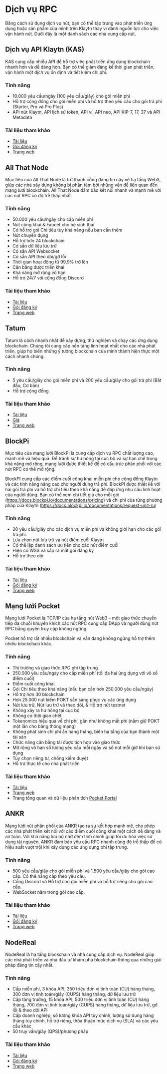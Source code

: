 # Dịch vụ RPC

Bằng cách sử dụng dịch vụ nút, bạn có thể tập trung vào phát triển ứng dụng hoặc sản phẩm của mình trên Klaytn thay vì dành nguồn lực cho việc vận hành nút. Dưới đây là một danh sách các nhà cung cấp nút.

## Dịch vụ API Klaytn (KAS)

KAS cung cấp nhiều API để hỗ trợ việc phát triển ứng dụng blockchain nhanh hơn và dễ dàng hơn. Bạn có thể giảm đáng kể thời gian phát triển, vận hành một dịch vụ ổn định và tiết kiệm chi phí.

### Tính năng

* 10.000 yêu cầu/ngày (100 yêu cầu/giây) cho gói miễn phí
* Hỗ trợ cộng đồng cho gói miễn phí và hỗ trợ theo yêu cầu cho gói trả phí (Starter, Pro và Pro Plus)
* API nút Klaytn, API lịch sử token, API ví, API neo, API KIP-7, 17, 37 và API Metadata

### Tài liệu tham khảo

* [Tài liệu](https://www.klaytnapi.com/en/resource/docs/readme)
* [Gói đăng ký](https://www.klaytnapi.com/en/landing/pricings)
* [Trang web](https://www.klaytnapi.com/en/landing/main)

## All That Node

Mục tiêu của All That Node là trở thành cổng đáng tin cậy về hạ tầng Web3, giúp các nhà xây dựng không bị phân tâm bởi những vấn đề liên quan đến mạng lưới blockchain. All That Node đảm bảo kết nối nhanh và mạnh mẽ với các nút RPC có độ trễ thấp nhất.

### Tính năng

- 50.000 yêu cầu/ngày cho cấp miễn phí
- Nút công khai & Faucet cho hệ sinh thái
- Có hỗ trợ gói Chi tiêu tùy khả năng nếu bạn cần thêm
- Nút chuyên dụng
- Hỗ trợ hơn 24 blockchain
- Có sẵn dữ liệu lưu trữ
- Có sẵn API Websocket
- Có sẵn API theo dõi/gỡ lỗi
- Thời gian hoạt động từ 99,9% trở lên
- Cân bằng được triển khai
- Khả năng mở rộng vô hạn
- Hỗ trợ 24/7 với cộng đồng Discord

### **Tài liệu tham khảo**

- [Tài liệu](https://docs.allthatnode.com/)
- [Gói đăng ký](https://www.allthatnode.com/pricing.dsrv)
- [Trang web](https://www.allthatnode.com/main.dsrv)

## Tatum

Tatum là cách nhanh nhất để xây dựng, thử nghiệm và chạy các ứng dụng blockchain. Chúng tôi cung cấp nền tảng linh hoạt nhất cho các nhà phát triển, giúp họ biến những ý tưởng blockchain của mình thành hiện thực một cách nhanh chóng.

### Tính năng

* 5 yêu cầu/giây cho gói miễn phí và 200 yêu cầu/giây cho gói trả phí (Bắt đầu, Cơ bản)
* Hỗ trợ cộng đồng

### Tài liệu tham khảo

* [Tài liệu](https://apidoc.tatum.io/tag/Klaytn?\_gl=1\*1dhfv8u\*\_ga\*MzY5NDMyNzg5LjE2NDQ1NTk1MzA.\*\_ga\_BH6F6RKJW6\*MTY2MjAxNDQ0OS4xNy4xLjE2NjIwMTQ2MTQuMjQuMC4w)
* [Giá](https://tatum.io/pricing)
* [Trang web](https://tatum.io/)

## BlockPi

Mục tiêu của mạng lưới BlockPI là cung cấp dịch vụ RPC chất lượng cao, mạnh mẽ và hiệu quả. Để tránh sự hư hỏng tại cục bộ và sự hạn chế trong khả năng mở rộng, mạng lưới được thiết kế để có cấu trúc phân phối với các nút RPC có thể mở rộng.

BlockPI cung cấp các điểm cuối công khai miễn phí cho cộng đồng Klaytn và các tính năng nâng cao cho người dùng trả phí.  BlockPI được thiết kế với hai gói trả phí và hỗ trợ chi tiêu theo khả năng để đáp ứng nhu cầu linh hoạt của người dùng. Bạn có thể xem chi tiết giá cho mỗi gói (https://docs.blockpi.io/documentations/pricing) và chi phí của từng phương pháp của Klaytn (https://docs.blockpi.io/documentations/request-unit-ru)

### Tính năng

* 20 yêu cầu/giây cho các dịch vụ miễn phí và không giới hạn cho các gói trả phí.
* Lựa chọn nút lưu trữ và nút điểm cuối Klaytn
* Có thể lập danh sách ưu tiên cho các nút điểm cuối
* Hiện có WSS và sắp ra mắt gói đăng ký
* Hỗ trợ theo dõi

### Tài liệu tham khảo

* [Tài liệu](https://docs.blockpi.io/)
* [Gói đăng ký](https://dashboard.blockpi.io/wallet/overview)
* [Trang web](https://blockpi.io/)

## Mạng lưới Pocket

Mạng lưới Pocket là TCP/IP của hạ tầng nút Web3 – một giao thức chuyển tiếp đa chuỗi khuyến khích các nút RPC cung cấp DApp và người dùng nút RPC bằng quyền truy cập không ngừng.

Pocket hỗ trợ rất nhiều blockchain và vẫn đang không ngừng hỗ trợ thêm nhiều blockchain khác.

### Tính năng

* Thị trường và giao thức RPC phi tập trung
* 250.000 yêu cầu/ngày cho cấp miễn phí (tối đa hai ứng dụng với vô số điểm cuối)
* Điểm cuối công khai
* Gói Chi tiêu theo khả năng (nếu bạn cần hơn 250.000 yêu cầu/ngày)
* Hỗ trợ hơn 30 blockchain
* Hơn 25.000 nút kiếm POKT sẵn sàng phục vụ các ứng dụng
* Nút lưu trữ, Nút lưu trữ và theo dõi, & Hỗ trợ nút testnet
* Không xảy ra hư hỏng tại cục bộ
* Không có thời gian chết
* Tokenomics hiệu quả về chi phí, gần như không mất phí (nắm giữ POKT một lần cho băng thông mạng)
* Không phát sinh chi phí ẩn hàng tháng, biến hạ tầng của bạn thành một tài sản
* Chức năng cân bằng tải được tích hợp vào giao thức
* Mở rộng vô hạn số lượng yêu cầu mỗi ngày và số nút mỗi giờ khi bạn sử dụng
* Tùy chọn riêng tư, chống kiểm duyệt
* Hỗ trợ thực tế cho nhà phát triển

### Tài liệu tham khảo

* [Tài liệu](https://docs.pokt.network/api-docs/klaytn-evm/#/)
* [Trang web](https://docs.pokt.network/)
* Trang tổng quan và dữ liệu phân tích [Pocket Portal](https://bit.ly/ETHorg\_POKTportal)

## ANKR

Mạng lưới nút phân phối của ANKR tạo ra sự kết hợp mạnh mẽ, cho phép các nhà phát triển kết nối với các điểm cuối công khai một cách dễ dàng và an toàn. Với khả năng lưu bộ nhớ đệm tinh chỉnh giúp tối ưu hóa việc sử dụng tài nguyên, ANKR đảm bảo yêu cầu RPC nhanh cùng độ trễ thấp để có hiệu suất vượt trội khi xây dựng các ứng dụng phi tập trung.

### Tính năng

* 500 yêu cầu/giây cho gói miễn phí và 1.500 yêu cầu/giây cho gói cao cấp. Có thể nâng cấp theo yêu cầu.
* Cổng Discord và Hỗ trợ cho gói miễn phí và hỗ trợ riêng cho gói cao cấp.
* WebSocket nằm trong gói cao cấp.

### Tài liệu tham khảo

* [Tài liệu](https://www.ankr.com/docs/build-blockchain/overview)
* [Gói đăng ký](https://www.ankr.com/rpc/pricing/)
* [Trang web](https://www.ankr.com/rpc/)

## NodeReal

NodeReal là hạ tầng blockchain và nhà cung cấp dịch vụ. NodeReal giúp các nhà phát triển và nhà đầu tư khám phá blockchain thông qua những giải pháp đáng tin cậy nhất.

### Tính năng

- Cấp miễn phí, 3 khóa API, 350 triệu đơn vị tính toán (CU) hàng tháng, 300 đơn vị tinh toán/giây (CUPS) hàng tháng, dữ liệu lưu trữ
- Cấp tăng trưởng, 15 khóa API, 500 triệu đơn vị tính toán (CU) hàng tháng, 700 đơn vị tính toán/giây (CUPS) hàng tháng, dữ liệu lưu trữ, gỡ lỗi & theo dõi API
- Cấp doanh nghiệp, số lượng khóa API tùy chỉnh, lượng sử dụng hàng tháng tùy chỉnh, hỗ trợ riêng, thỏa thuận mức dịch vụ (SLA) và các yêu cầu khác
- 50 truy vấn/giây (QPS)/phương pháp

### Tài liệu tham khảo

* [Tài liệu](https://docs.nodereal.io/docs/getting-started)
* [Gói đăng ký](https://nodereal.io/api-marketplace/klaytn-rpc)
* [Trang web](https://nodereal.io)
